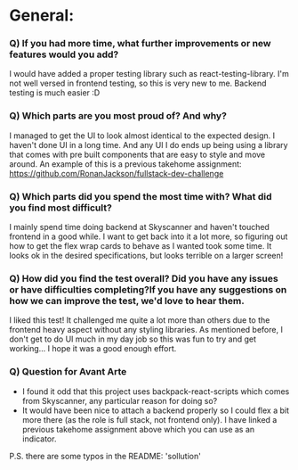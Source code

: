 # General:

### Q) If you had more time, what further improvements or new features would you add?

I would have added a proper testing library such as react-testing-library. I'm not well versed in frontend testing, so this is very new to me. Backend testing is much easier :D

### Q) Which parts are you most proud of? And why?

I managed to get the UI to look almost identical to the expected design. I haven't done UI in a long time. And any UI I do ends up being using a library that comes with pre built components that are easy to style and move around. An example of this is a previous takehome assignment: https://github.com/RonanJackson/fullstack-dev-challenge

### Q) Which parts did you spend the most time with? What did you find most difficult?

I mainly spend time doing backend at Skyscanner and haven't touched frontend in a good while. I want to get back into it a lot more, so figuring out how to get the flex wrap cards to behave as I wanted took some time. It looks ok in the desired specifications, but looks terrible on a larger screen!

### Q) How did you find the test overall? Did you have any issues or have difficulties completing?If you have any suggestions on how we can improve the test, we'd love to hear them.

I liked this test! It challenged me quite a lot more than others due to the frontend heavy aspect without any styling libraries. As mentioned before, I don't get to do UI much in my day job so this was fun to try and get working... I hope it was a good enough effort.

### Q) Question for Avant Arte

- I found it odd that this project uses backpack-react-scripts which comes from Skyscanner, any particular reason for doing so?
- It would have been nice to attach a backend properly so I could flex a bit more there (as the role is full stack, not frontend only). I have linked a previous takehome assignment above which you can use as an indicator.

P.S. there are some typos in the README:
'sollution'
